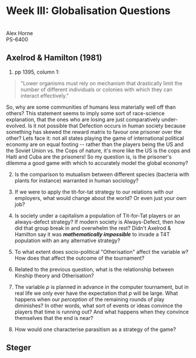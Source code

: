 # Week III: Globalisation Questions
\
Alex Horne
\
PS-6400

## Axelrod \& Hamilton (1981)

1. pp 1395, column 1: 

> "Lower organisms must rely on mechanism that drastically limit the number of different individuals or colonies with which they can interact effectively."

So, why are some communities of humans less materially well off than others? This statement seems to imply some sort of race-science explanation, that the ones who are losing are just comparatively under-evolved. Is it not possible that Defection occurs in human society because something has skewed the reward matrix to favour one prisoner over the other? Lets face it: not all states playing the game of international political economy are on equal footing -- rather than the players being the US and the Soviet Union vs. the Cops of nature, it's more like the US is the cops and Haiti and Cuba are the prisoners! So my question is, is the prisoner's dilemma a good game with which to accurately model the global economy?

2. Is the comparison to mutualism between different species (bacteria with plants for instance) warranted in human sociology?

2. If we were to apply the tit-for-tat strategy to our relations with our employers, what would change about the world? Or even just your own job?

1. Is society under a capitalism a population of Tit-for-Tat players or an always-defect strategy? If modern society is Always-Defect, then how did that group break in and overwhelm the rest? Didn't Axelrod \& Hamilton say it was ***mathematically impossible*** to invade a T4T population with an any alternative strategy?

1. To what extent does socio-political "Otherisation" affect the variable *w*? How does that affect the outcome of the tournament?

1. Related to the previous question, what is the relationship between Kinship theory and Otherisation? 

1. The variable *p* is planned in advance in the computer tournament, but in real life we only ever have the expectation that *p* will be large. What happens when our *perception* of the remaining rounds of play diminishes? In other words, what sort of events or ideas convince the players that time is running out? And what happens when they convince themselves that the end is near?

1. How would one characterise parasitism as a strategy of the game? 

## Steger


